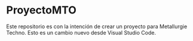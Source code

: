 # ProyectoMTO
Este repositorio es con la intención de crear un proyecto para Metallurgie Techno.
Esto es un cambio nuevo desde Visual Studio Code.